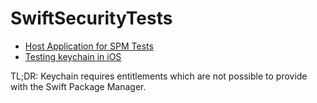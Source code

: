 #  SwiftSecurityTests

- [Host Application for SPM Tests](https://forums.swift.org/t/host-application-for-spm-tests/24363)
- [Testing keychain in iOS](https://github.com/onmyway133/blog/issues/92)

TL;DR: Keychain requires entitlements which are not possible to provide with the Swift Package Manager.
